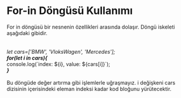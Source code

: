 <h1>For-in Döngüsü Kullanımı</h1>
For in döngüsü bir nesnenin özellikleri arasında dolaşır. Döngü iskeleti aşağıdaki gibidir.<br><br><br>
 <i>let cars=['BMW', 'VloksWagen', 'Mercedes'];</i><br>
<b><i> for(let i in cars){</i></b><br>
     console.log(`index: ${i}, value: ${cars[i]}`);<br>
 <b><i>}</i></b><br><br>
 Bu döngüde değer artırma gibi işlemlerle uğraşmayız. i değişkeni cars dizisinin içerisindeki eleman indeksi kadar kod bloğunu yürütecektir.
